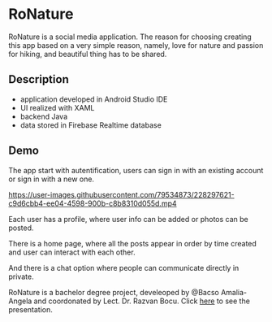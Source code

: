 # RoNature

RoNature is a social media application. The reason for choosing creating this app based on a very simple reason, namely, love for nature and passion for hiking, and beautiful thing has to be shared.

## Description

- application developed in Android Studio IDE
- UI realized with XAML
- backend Java
- data stored in Firebase Realtime database

## Demo

The app start with autentification, users can sign in with an existing account or sign in with a new one. 


https://user-images.githubusercontent.com/79534873/228297621-c9d6cbb4-ee04-4598-900b-c8b8310d055d.mp4



Each user has a profile, where user info can be added or photos can be posted.

There is a home page, where all the posts appear in order by time created  and user can interact with each other.

And there is a chat option where people can communicate directly in private.




RoNature is a bachelor degree project, develeoped by @Bacso Amalia- Angela and coordonated by Lect. Dr. Razvan Bocu. Click [here](https://www.canva.com/design/DAFFAupbeN0/wcBxQ8HVll3u890A4sd7yg/edit#) to see the presentation.
